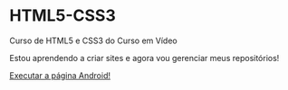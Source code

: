 # HTML5-CSS3
 Curso de HTML5 e CSS3 do Curso em Vídeo

 Estou aprendendo a criar sites e agora vou gerenciar meus repositórios!

<a href="https://github.com/ciriacomcs/HTML5-CSS3/estudos/exercicios/ex001/index.html">Executar a página Android!</a>